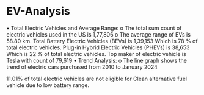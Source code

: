 # EV-Analysis

•	Total Electric Vehicles and Average Range:
o	The total sum count of electric vehicles used in the US is 1,77,806
o	The average range of EVs is 58.80 km.
Total Battery Electric Vehicles (BEVs) is 1,39,153 Which is 78 % of total electric vehicles.
Plug-in Hybrid Electric Vehicles (PHEVs) is 38,653 Which is 22 % of total electric vehicles.
Top maker of electric vehicle is Tesla with count of 79,619
•	Trend Analysis:
o	The line graph shows the trend of electric cars purchased from 2010 to January 2024

11.01% of total electric vehicles are not eligible for Clean alternative fuel vehicle due to low battery range.
